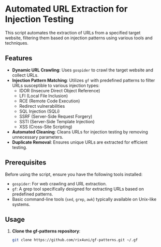 # Automated URL Extraction for Injection Testing

This script automates the extraction of URLs from a specified target website, filtering them based on injection patterns using various tools and techniques.

## Features

- **Dynamic URL Crawling**: Uses `gospider` to crawl the target website and collect URLs.
- **Injection Pattern Matching**: Utilizes `gf` with predefined patterns to filter URLs susceptible to various injection types:
  - IDOR (Insecure Direct Object Reference)
  - LFI (Local File Inclusion)
  - RCE (Remote Code Execution)
  - Redirect vulnerabilities
  - SQL Injection (SQLi)
  - SSRF (Server-Side Request Forgery)
  - SSTI (Server-Side Template Injection)
  - XSS (Cross-Site Scripting)
- **Automated Cleaning**: Cleans URLs for injection testing by removing unnecessary parameters.
- **Duplicate Removal**: Ensures unique URLs are extracted for efficient testing.

## Prerequisites

Before using the script, ensure you have the following tools installed:

- `gospider`: For web crawling and URL extraction.
- `gf`: A grep tool specifically designed for extracting URLs based on predefined patterns.
- Basic command-line tools (`sed`, `grep`, `awk`) typically available on Unix-like systems.

## Usage

1. **Clone the gf-patterns repository**:
   ```bash
   git clone https://github.com/rix4uni/gf-patterns.git ~/.gf
